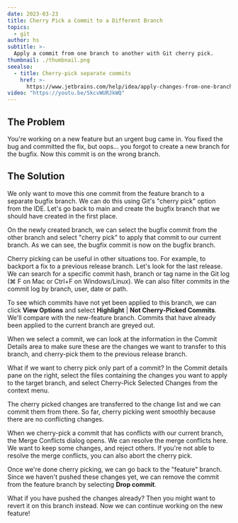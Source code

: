 ```yaml
---
date: 2023-03-23
title: Cherry Pick a Commit to a Different Branch
topics:
  - git
author: hs
subtitle: >-
  Apply a commit from one branch to another with Git cherry pick.
thumbnail: ./thumbnail.png
seealso:
  - title: Cherry-pick separate commits
    href: >-
      https://www.jetbrains.com/help/idea/apply-changes-from-one-branch-to-another.html#cherry-pick
video: "https://youtu.be/SkcvWURJkWQ"
---
```


## The Problem

You're working on a new feature but an urgent bug came in. You fixed the bug and committed the fix, but oops... you forgot to create a new branch for the bugfix. Now this commit is on the wrong branch.

## The Solution

We only want to move this one commit from the feature branch to a separate bugfix branch. We can do this using Git's "cherry pick" option from the IDE. Let's go back to main and create the bugfix branch that we should have created in the first place.

On the newly created branch, we can select the bugfix commit from the other branch and select "cherry pick" to apply that commit to our current branch. As we can see, the bugfix commit is now on the bugfix branch.

Cherry picking can be useful in other situations too. For example, to backport a fix to a previous release branch. Let's look for the last release. We can search for a specific commit hash, branch or tag name in the Git log (⌘ F on Mac or Ctrl+F on Windows/Linux). We can also filter commits in the commit log by branch, user, date or path.

To see which commits have not yet been applied to this branch, we can click **View Options** and select **Highlight** | **Not Cherry-Picked Commits**. We'll compare with the new-feature branch. Commits that have already been applied to the current branch are greyed out.

When we select a commit, we can look at the information in the Commit Details area to make sure these are the changes we want to transfer to this branch, and cherry-pick them to the previous release branch.

What if we want to cherry pick only part of a commit? In the Commit details pane on the right, select the files containing the changes you want to apply to the target branch, and select Cherry-Pick Selected Changes from the context menu.

The cherry picked changes are transferred to the change list and we can commit them from there. So far, cherry picking went smoothly because there are no conflicting changes.

When we cherry-pick a commit that has conflicts with our current branch, the Merge Conflicts dialog opens. We can resolve the merge conflicts here. We want to keep some changes, and reject others. If you're not able to resolve the merge conflicts, you can also abort the cherry pick.

Once we're done cherry picking, we can go back to the "feature" branch. Since we haven't pushed these changes yet, we can remove the commit from the feature branch by selecting **Drop commit**.

What if you have pushed the changes already? Then you might want to revert it on this branch instead. Now we can continue working on the new feature!
